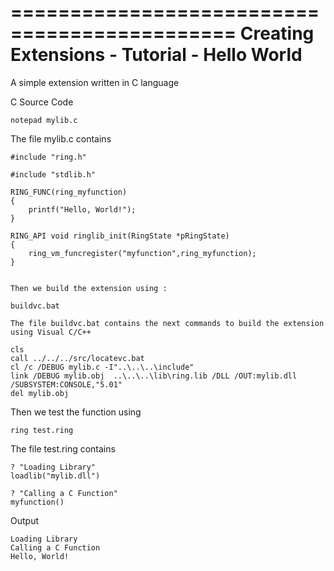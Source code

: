 =============================================
Creating Extensions - Tutorial - Hello World
=============================================

A simple extension written in C language

C Source Code 

	notepad mylib.c

The file mylib.c contains 

	#include "ring.h"

	#include "stdlib.h"

	RING_FUNC(ring_myfunction)
	{
		printf("Hello, World!");
	}

	RING_API void ringlib_init(RingState *pRingState)
	{
		ring_vm_funcregister("myfunction",ring_myfunction);
	}


	Then we build the extension using : 

	buildvc.bat

	The file buildvc.bat contains the next commands to build the extension using Visual C/C++ 

	cls
	call ../../../src/locatevc.bat
	cl /c /DEBUG mylib.c -I"..\..\..\include"
	link /DEBUG mylib.obj  ..\..\..\lib\ring.lib /DLL /OUT:mylib.dll /SUBSYSTEM:CONSOLE,"5.01" 
	del mylib.obj

Then we test the function using

	ring test.ring

The file test.ring contains

	? "Loading Library"
	loadlib("mylib.dll")

	? "Calling a C Function"
	myfunction()

Output

	Loading Library
	Calling a C Function
	Hello, World!

